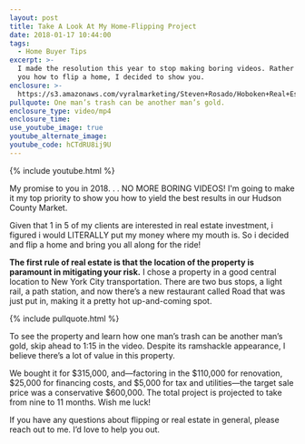 ```yaml
---
layout: post
title: Take A Look At My Home-Flipping Project
date: 2018-01-17 10:44:00
tags:
  - Home Buyer Tips
excerpt: >-
  I made the resolution this year to stop making boring videos. Rather than tell
  you how to flip a home, I decided to show you.
enclosure: >-
  https://s3.amazonaws.com/vyralmarketing/Steven+Rosado/Hoboken+Real+Estate+New+Years+Resolution.mp4
pullquote: One man’s trash can be another man’s gold.
enclosure_type: video/mp4
enclosure_time:
use_youtube_image: true
youtube_alternate_image:
youtube_code: hCTdRU8ij9U
---
```



{% include youtube.html %}

My promise to you in 2018. . . NO MORE BORING VIDEOS! I'm going to make it my top priority to show you how to yield the best results in our Hudson County Market.

Given that 1 in 5 of my clients are interested in real estate investment, i figured i would LITERALLY put my money where my mouth is. So i decided and flip a home and bring you all along for the ride!

**The first rule of real estate is that the location of the property is paramount in mitigating your risk.** I chose a property in a good central location to New York City transportation. There are two bus stops, a light rail, a path station, and now there’s a new restaurant called Road that was just put in, making it a pretty hot up-and-coming spot.

{% include pullquote.html %}

To see the property and learn how one man’s trash can be another man’s gold, skip ahead to 1:15 in the video. Despite its ramshackle appearance, I believe there’s a lot of value in this property.

We bought it for $315,000, and—factoring in the $110,000 for renovation, $25,000 for financing costs, and $5,000 for tax and utilities—the target sale price was a conservative $600,000. The total project is projected to take from nine to 11 months. Wish me luck!

If you have any questions about flipping or real estate in general, please reach out to me. I’d love to help you out.